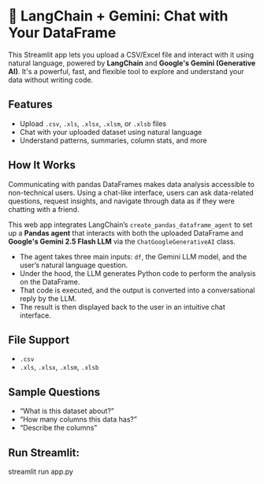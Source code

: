 # 🦜 LangChain + Gemini: Chat with Your DataFrame

This Streamlit app lets you upload a CSV/Excel file and interact with it using natural language, powered by **LangChain** and **Google's Gemini (Generative AI)**. It's a powerful, fast, and flexible tool to explore and understand your data without writing code.


## Features

-  Upload `.csv`, `.xls`, `.xlsx`, `.xlsm`, or `.xlsb` files  
-  Chat with your uploaded dataset using natural language  
-  Understand patterns, summaries, column stats, and more

## How It Works
Communicating with pandas DataFrames makes data analysis accessible to non-technical users. Using a chat-like interface, users can ask data-related questions, request insights, and navigate through data as if they were chatting with a friend.

This web app integrates LangChain’s `create_pandas_dataframe_agent` to set up a **Pandas agent** that interacts with both the uploaded DataFrame and **Google's Gemini 2.5 Flash LLM** via the `ChatGoogleGenerativeAI` class.

- The agent takes three main inputs: `df`, the Gemini LLM model, and the user’s natural language question.
- Under the hood, the LLM generates Python code to perform the analysis on the DataFrame.
- That code is executed, and the output is converted into a conversational reply by the LLM.
- The result is then displayed back to the user in an intuitive chat interface.

## File Support

- `.csv`
- `.xls`, `.xlsx`, `.xlsm`, `.xlsb`

## Sample Questions

- “What is this dataset about?”
- “How many columns this data has?”
- “Describe the columns”

## Run Streamlit:
 streamlit run app.py
